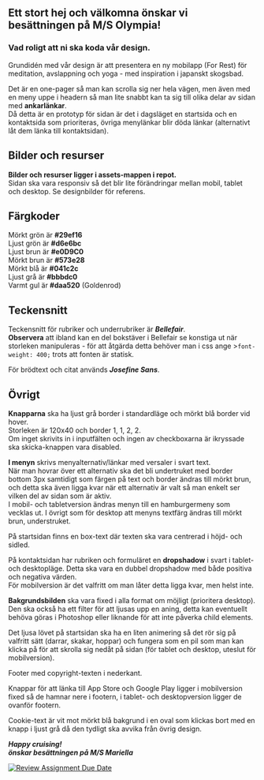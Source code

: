 ## Ett stort hej och välkomna önskar vi besättningen på M/S Olympia!

### Vad roligt att ni ska koda vår design.

Grundidén med vår design är att presentera en ny mobilapp (For Rest) för meditation, avslappning och yoga - med inspiration i japanskt skogsbad. 

Det är en one-pager så man kan scrolla sig ner hela vägen, men även med en meny uppe i headern så man lite snabbt kan ta sig till olika delar av sidan med **ankarlänkar**.  
Då detta är en prototyp för sidan är det i dagsläget en startsida och en kontaktsida som prioriteras, övriga menylänkar blir döda länkar (alternativt låt dem länka till kontaktsidan).

## Bilder och resurser
**Bilder och resurser ligger i assets-mappen i repot.**  
Sidan ska vara responsiv så det blir lite förändringar mellan mobil, tablet och desktop. Se designbilder för referens.

## Färgkoder
Mörkt grön är **#29ef16**  
Ljust grön är **#d6e6bc**  
Ljust brun är **#e0D9C0**  
Mörkt brun är **#573e28**  
Mörkt blå är **#041c2c**  
Ljust grå är **#bbbdc0**  
Varmt gul är **#daa520** (Goldenrod)

## Teckensnitt
Teckensnitt för rubriker och underrubriker är **_Bellefair_**.  
**Observera** att ibland kan en del bokstäver i Bellefair se konstiga ut när storleken manipuleras - för att åtgärda detta behöver man i css ange >`font-weight: 400;` trots att fonten är statisk. 

För brödtext och citat används **_Josefine Sans_**.

## Övrigt
**Knapparna** ska ha ljust grå border i standardläge och mörkt blå border vid hover.  
Storleken är 120x40 och border 1, 1, 2, 2.  
Om inget skrivits in i inputfälten och ingen av checkboxarna är ikryssade ska skicka-knappen vara disabled.

**I menyn** skrivs menyalternativ/länkar med versaler i svart text.  
När man hovrar över ett alternativ ska det bli undertruket med border bottom 3px samtidigt som färgen på text och border ändras till mörkt brun, och detta ska även ligga kvar när ett alternativ är valt så man enkelt ser vilken del av sidan som är aktiv.  
I mobil- och tabletversion ändras menyn till en hamburgermeny som vecklas ut. I övrigt som för desktop att menyns textfärg ändras till mörkt brun, understruket.

På startsidan finns en box-text där texten ska vara centrerad i höjd- och sidled. 

På kontaktsidan har rubriken och formuläret en **dropshadow** i svart i tablet- och desktopläge. Detta ska vara en dubbel dropshadow med både positiva och negativa värden.  
För mobilversion är det valfritt om man låter detta ligga kvar, men helst inte. 

**Bakgrundsbilden** ska vara fixed i alla format om möjligt (prioritera desktop).  
Den ska också ha ett filter för att ljusas upp en aning, detta kan eventuellt behöva göras i Photoshop eller liknande för att inte påverka child elements.

Det ljusa lövet på startsidan ska ha en liten animering så det rör sig på valfritt sätt (darrar, skakar, hoppar) och fungera som en pil som man kan klicka på för att skrolla sig nedåt på sidan (för tablet och desktop, uteslut för mobilversion).

Footer med copyright-texten i nederkant.

Knappar för att länka till App Store och Google Play ligger i mobilversion fixed så de hamnar nere i footern, i tablet- och desktopversion ligger de ovanför footern.

Cookie-text är vit mot mörkt blå bakgrund i en oval som klickas bort med en knapp i ljust grå då den tydligt ska avvika från övrig design.


**_Happy cruising!  
önskar besättningen på M/S Mariella_**







[![Review Assignment Due Date](https://classroom.github.com/assets/deadline-readme-button-24ddc0f5d75046c5622901739e7c5dd533143b0c8e959d652212380cedb1ea36.svg)](https://classroom.github.com/a/IwCr_2o0)

